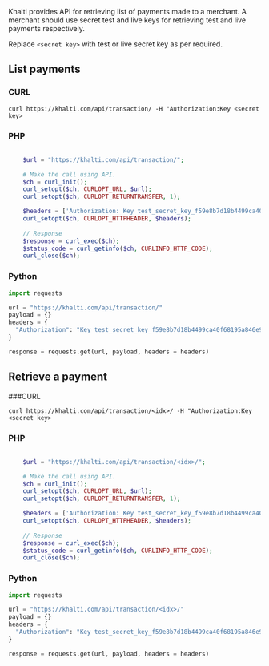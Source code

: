 Khalti provides API for retrieving list of payments made to a merchant.
A merchant should use secret test and live keys for retrieving test and live payments respectively.

Replace `<secret key>` with test or live secret key as per required.

## List payments

### CURL

```curl
curl https://khalti.com/api/transaction/ -H "Authorization:Key <secret key>
```

### PHP
```php
   
    $url = "https://khalti.com/api/transaction/";

    # Make the call using API.
    $ch = curl_init();
    curl_setopt($ch, CURLOPT_URL, $url);
    curl_setopt($ch, CURLOPT_RETURNTRANSFER, 1);

    $headers = ['Authorization: Key test_secret_key_f59e8b7d18b4499ca40f68195a846e9b'];
	curl_setopt($ch, CURLOPT_HTTPHEADER, $headers);
    
    // Response
    $response = curl_exec($ch);
    $status_code = curl_getinfo($ch, CURLINFO_HTTP_CODE);
    curl_close($ch);

```

### Python

```python
import requests

url = "https://khalti.com/api/transaction/"
payload = {}
headers = {
  "Authorization": "Key test_secret_key_f59e8b7d18b4499ca40f68195a846e9b"
}

response = requests.get(url, payload, headers = headers)
```



## Retrieve a payment

###CURL 

```curl
curl https://khalti.com/api/transaction/<idx>/ -H "Authorization:Key <secret key>
```

### PHP
```php
   
    $url = "https://khalti.com/api/transaction/<idx>/";

    # Make the call using API.
    $ch = curl_init();
    curl_setopt($ch, CURLOPT_URL, $url);
    curl_setopt($ch, CURLOPT_RETURNTRANSFER, 1);

    $headers = ['Authorization: Key test_secret_key_f59e8b7d18b4499ca40f68195a846e9b'];
	curl_setopt($ch, CURLOPT_HTTPHEADER, $headers);
    
    // Response
    $response = curl_exec($ch);
    $status_code = curl_getinfo($ch, CURLINFO_HTTP_CODE);
    curl_close($ch);

```

### Python

```python
import requests

url = "https://khalti.com/api/transaction/<idx>/"
payload = {}
headers = {
  "Authorization": "Key test_secret_key_f59e8b7d18b4499ca40f68195a846e9b"
}

response = requests.get(url, payload, headers = headers)
```
